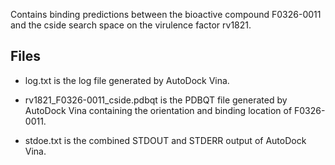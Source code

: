 Contains binding predictions between the bioactive compound F0326-0011 and the cside search space on the virulence factor rv1821.

## Files

- log.txt is the log file generated by AutoDock Vina.

- rv1821_F0326-0011_cside.pdbqt is the PDBQT file generated by AutoDock Vina containing the orientation and binding location of F0326-0011.

- stdoe.txt is the combined STDOUT and STDERR output of AutoDock Vina.

